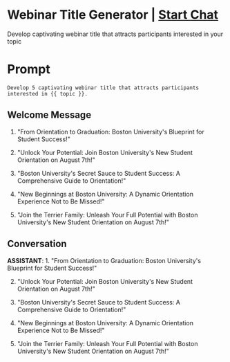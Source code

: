 

# Webinar Title Generator  | [Start Chat](https://gptcall.net/chat.html?data=%7B%22contact%22%3A%7B%22id%22%3A%22scG7lA938knjLeVIihJPx%22%2C%22flow%22%3Atrue%7D%7D)
Develop captivating webinar title that attracts participants interested in your topic



# Prompt

```
Develop 5 captivating webinar title that attracts participants interested in {{ topic }}.

```

## Welcome Message
1. "From Orientation to Graduation: Boston University's Blueprint for Student Success!" 

2. "Unlock Your Potential: Join Boston University's New Student Orientation on August 7th!" 

3. "Boston University's Secret Sauce to Student Success: A Comprehensive Guide to Orientation!" 

4. "New Beginnings at Boston University: A Dynamic Orientation Experience Not to Be Missed!" 

5. "Join the Terrier Family: Unleash Your Full Potential with Boston University's New Student Orientation on August 7th!"

## Conversation

**ASSISTANT**: 1. "From Orientation to Graduation: Boston University's Blueprint for Student Success!" 

2. "Unlock Your Potential: Join Boston University's New Student Orientation on August 7th!" 

3. "Boston University's Secret Sauce to Student Success: A Comprehensive Guide to Orientation!" 

4. "New Beginnings at Boston University: A Dynamic Orientation Experience Not to Be Missed!" 

5. "Join the Terrier Family: Unleash Your Full Potential with Boston University's New Student Orientation on August 7th!"

